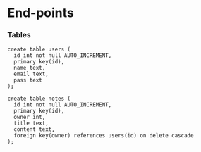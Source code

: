# End-points

### Tables

```mysql
create table users (
  id int not null AUTO_INCREMENT,
  primary key(id),
  name text,
  email text,
  pass text
);

```

```mysql
create table notes (
  id int not null AUTO_INCREMENT,
  primary key(id),
  owner int,
  title text,
  content text,
  foreign key(owner) references users(id) on delete cascade
);

```

